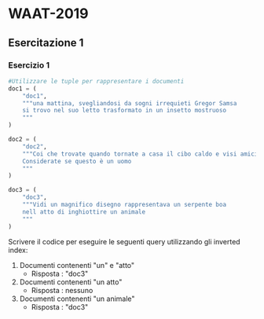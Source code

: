 # WAAT-2019


## Esercitazione 1


### Esercizio 1

```python
#Utilizzare le tuple per rappresentare i documenti
doc1 = (
    "doc1",
    """una mattina, svegliandosi da sogni irrequieti Gregor Samsa
    si trovo nel suo letto trasformato in un insetto mostruoso
    """
)

doc2 = (
    "doc2",
    """Coi che trovate quando tornate a casa il cibo caldo e visi amici 
    Considerate se questo è un uomo
    """
)

doc3 = (
    "doc3",
    """Vidi un magnifico disegno rappresentava un serpente boa 
    nell atto di inghiottire un animale
    """
)
```

Scrivere il codice per eseguire le seguenti query utilizzando gli inverted index:

1. Documenti contenenti "un" e "atto"
    - Risposta : "doc3" 
2. Documenti contenenti "un atto"
    - Risposta : nessuno 
3. Documenti contenenti "un animale"
    - Risposta : "doc3" 